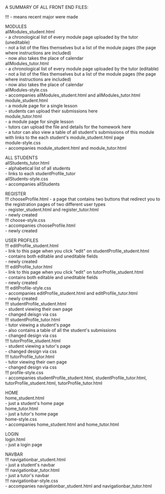 A SUMMARY OF ALL FRONT END FILES:  

!!! - means recent major were made  

MODULES  
allModules_student.html  
	- a chronological list of every module page uploaded by the tutor (uneditable)  
	- not a list of the files themselves but a list of the module pages (the page where instructions are included)  
	- now also takes the place of calendar  
allModules_tutor.html  
	- a chronological list of every module page uploaded by the tutor (editable)  
	- not a list of the files themselves but a list of the module pages (the page where instructions are included)  
	- now also takes the place of calendar  
allModules-style.css  
	- accompanies allModules_student.html and allModules_tutor.html  
module_student.html  
	- a module page for a single lesson  
	- students can upload their submissions here  
module_tutor.html  
	- a module page for single lesson  
	- tutors can upload the file and details for the homework here  
	- a tutor can also view a table of all student's submissions of this module with links to the each   student's module_student.html page  
module-style.css  
	- accompanies module_student.html and module_tutor.html  

ALL STUDENTS  
allStudents_tutor.html  
	- alphabetical list of all students  
	- links to each studentProfile_tutor  
allStudents-style.css  
	- accompanies allStudents  


REGISTER  
!!! chooseProfile.html
	- a page that contains two buttons that redirect you to the registration pages of two different user types  
	- register_student.html and register_tutor.html  
	- newly created  
!!! choose-style.css  
	- accompanies chooseProfile.html  
	- newly created  


USER PROFILES  
!!! editProfile_student.html  
	- link to this page when you click "edit" on studentProfile_student.html  
	- contains both editable and uneditable fields  
	- newly created   
!!! editProfile_tutor.html  
	- link to this page when you click "edit" on tutorProfile_student.html  
	- contains both editable and uneditable fields  
	- newly created  
!!! editProfile-style.css  
	- accompanies editProfile_student.html and editProfile_tutor.html  
	- newly created  
!!! studentProfile_student.html  
	- student viewing their own page  
	- changed deisgn via css  
!!! studentProfile_tutor.html  
	- tutor viewing a student's page  
	- also contains a table of all the student's submissions  
	- changed design via css  
!!! tutorProfile_student.html  
	- student viewing a tutor's page  
	- changed design via css  
!!! tutorProfile_tutor.html  
	- tutor viewing their own page  
	- changed design via css  
!!! profile-style.css  
	- accompanies studentProfile_student.html, studentProfile_tutor.html, tutorProfile_student.html, tutorProfile_tutor.html  

HOME  
home_student.html  
	- just a student's home page  
home_tutor.html  
	- just a tutor's home page  
home-style.css  
	- accompanies home_student.html and home_tutor.html  

LOGIN  
login.html  
	- just a login page  

NAVBAR  
!!! navigationbar_student.html  
	- just a student's navbar  
!!! navigationbar_tutor.html  
	- just a tutor's navbar  
!!! navigationbar-style.css  
	- accompanies navigationbar_student.html and navigationbar_tutor.html  



